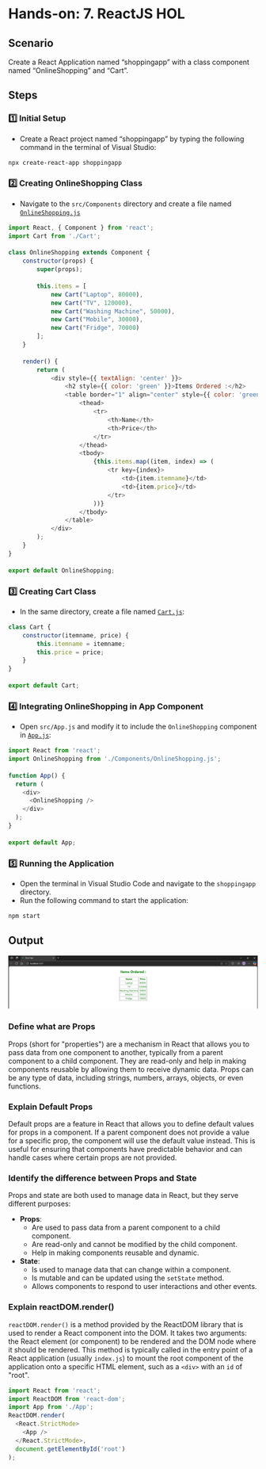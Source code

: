 # Hands-on: 7. ReactJS HOL

## Scenario
Create a React Application named “shoppingapp” with a class component named “OnlineShopping” and “Cart”.

## Steps

### 1️⃣ Initial Setup
* Create a React project named “shoppingapp” by typing the following command in the terminal of Visual Studio:
```bash
npx create-react-app shoppingapp
```

### 2️⃣ Creating OnlineShopping Class
* Navigate to the `src/Components` directory and create a file named [`OnlineShopping.js`](./Code/shoppingapp/src/Components/OnlineShopping.js)
```javascript
import React, { Component } from 'react';
import Cart from './Cart';

class OnlineShopping extends Component {
    constructor(props) {
        super(props);

        this.items = [
            new Cart("Laptop", 80000),
            new Cart("TV", 120000),
            new Cart("Washing Machine", 50000),
            new Cart("Mobile", 30000),
            new Cart("Fridge", 70000)
        ];
    }

    render() {
        return (
            <div style={{ textAlign: 'center' }}>
                <h2 style={{ color: 'green' }}>Items Ordered :</h2>
                <table border="1" align="center" style={{ color: 'green' }}>
                    <thead>
                        <tr>
                            <th>Name</th>
                            <th>Price</th>
                        </tr>
                    </thead>
                    <tbody>
                        {this.items.map((item, index) => (
                            <tr key={index}>
                                <td>{item.itemname}</td>
                                <td>{item.price}</td>
                            </tr>
                        ))}
                    </tbody>
                </table>
            </div>
        );
    }
}

export default OnlineShopping;
```

### 3️⃣ Creating Cart Class
* In the same directory, create a file named [`Cart.js`](./Code/shoppingapp/src/Components/Cart.js):
```javascript
class Cart {
    constructor(itemname, price) {
        this.itemname = itemname;
        this.price = price;
    }
}

export default Cart;
```

### 4️⃣ Integrating OnlineShopping in App Component
* Open `src/App.js` and modify it to include the `OnlineShopping` component in [`App.js`](./Code/shoppingapp/src/App.js):
```javascript
import React from 'react';
import OnlineShopping from './Components/OnlineShopping.js';

function App() {
  return (
    <div>
      <OnlineShopping />
    </div>
  );
}

export default App;
```

### 5️⃣ Running the Application
* Open the terminal in Visual Studio Code and navigate to the `shoppingapp` directory.
* Run the following command to start the application:
```bash
npm start
```

## Output
![Online Shopping App Output](./Output/Output.png)

### Define what are Props
Props (short for "properties") are a mechanism in React that allows you to pass data from one component to another, typically from a parent component to a child component. They are read-only and help in making components reusable by allowing them to receive dynamic data. Props can be any type of data, including strings, numbers, arrays, objects, or even functions.

### Explain Default Props
Default props are a feature in React that allows you to define default values for props in a component. If a parent component does not provide a value for a specific prop, the component will use the default value instead. This is useful for ensuring that components have predictable behavior and can handle cases where certain props are not provided.

### Identify the difference between Props and State
Props and state are both used to manage data in React, but they serve different purposes:
- **Props**:
    - Are used to pass data from a parent component to a child component.
    - Are read-only and cannot be modified by the child component.
    - Help in making components reusable and dynamic.
- **State**:
    - Is used to manage data that can change within a component.
    - Is mutable and can be updated using the `setState` method.
    - Allows components to respond to user interactions and other events.

### Explain reactDOM.render()
`reactDOM.render()` is a method provided by the ReactDOM library that is used to render a React component into the DOM. It takes two arguments: the React element (or component) to be rendered and the DOM node where it should be rendered. This method is typically called in the entry point of a React application (usually `index.js`) to mount the root component of the application onto a specific HTML element, such as a `<div>` with an `id` of "root".
```javascript
import React from 'react';
import ReactDOM from 'react-dom';
import App from './App';
ReactDOM.render(
  <React.StrictMode>
    <App />
  </React.StrictMode>,
  document.getElementById('root')
);
```